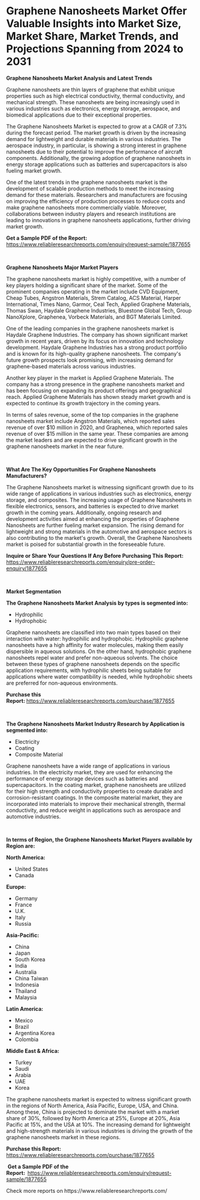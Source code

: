 <p><h1>Graphene Nanosheets Market Offer Valuable Insights into Market Size, Market Share, Market Trends, and Projections Spanning from 2024 to 2031</h1></p><p><strong>Graphene Nanosheets Market Analysis and Latest Trends</strong></p>
<p><p>Graphene nanosheets are thin layers of graphene that exhibit unique properties such as high electrical conductivity, thermal conductivity, and mechanical strength. These nanosheets are being increasingly used in various industries such as electronics, energy storage, aerospace, and biomedical applications due to their exceptional properties.</p><p>The Graphene Nanosheets Market is expected to grow at a CAGR of 7.3% during the forecast period. The market growth is driven by the increasing demand for lightweight and durable materials in various industries. The aerospace industry, in particular, is showing a strong interest in graphene nanosheets due to their potential to improve the performance of aircraft components. Additionally, the growing adoption of graphene nanosheets in energy storage applications such as batteries and supercapacitors is also fueling market growth.</p><p>One of the latest trends in the graphene nanosheets market is the development of scalable production methods to meet the increasing demand for these materials. Researchers and manufacturers are focusing on improving the efficiency of production processes to reduce costs and make graphene nanosheets more commercially viable. Moreover, collaborations between industry players and research institutions are leading to innovations in graphene nanosheets applications, further driving market growth.</p></p>
<p><strong>Get a Sample PDF of the Report:&nbsp;</strong> <a href="https://www.reliableresearchreports.com/enquiry/request-sample/1877655">https://www.reliableresearchreports.com/enquiry/request-sample/1877655</a></p>
<p>&nbsp;</p>
<p><strong>Graphene Nanosheets Major Market Players</strong></p>
<p><p>The graphene nanosheets market is highly competitive, with a number of key players holding a significant share of the market. Some of the prominent companies operating in the market include CVD Equipment, Cheap Tubes, Angstron Materials, Strem Catalog, ACS Material, Harper International, Times Nano, Garmor, Ceal Tech, Applied Graphene Materials, Thomas Swan, Haydale Graphene Industries, Bluestone Global Tech, Group NanoXplore, Graphenea, Vorbeck Materials, and BGT Materials Limited.</p><p>One of the leading companies in the graphene nanosheets market is Haydale Graphene Industries. The company has shown significant market growth in recent years, driven by its focus on innovation and technology development. Haydale Graphene Industries has a strong product portfolio and is known for its high-quality graphene nanosheets. The company's future growth prospects look promising, with increasing demand for graphene-based materials across various industries.</p><p>Another key player in the market is Applied Graphene Materials. The company has a strong presence in the graphene nanosheets market and has been focusing on expanding its product offerings and geographical reach. Applied Graphene Materials has shown steady market growth and is expected to continue its growth trajectory in the coming years.</p><p>In terms of sales revenue, some of the top companies in the graphene nanosheets market include Angstron Materials, which reported sales revenue of over $10 million in 2020, and Graphenea, which reported sales revenue of over $15 million in the same year. These companies are among the market leaders and are expected to drive significant growth in the graphene nanosheets market in the near future.</p></p>
<p>&nbsp;</p>
<p><strong>What Are The Key Opportunities For Graphene Nanosheets Manufacturers?</strong></p>
<p><p>The Graphene Nanosheets market is witnessing significant growth due to its wide range of applications in various industries such as electronics, energy storage, and composites. The increasing usage of Graphene Nanosheets in flexible electronics, sensors, and batteries is expected to drive market growth in the coming years. Additionally, ongoing research and development activities aimed at enhancing the properties of Graphene Nanosheets are further fueling market expansion. The rising demand for lightweight and strong materials in the automotive and aerospace sectors is also contributing to the market's growth. Overall, the Graphene Nanosheets market is poised for substantial growth in the foreseeable future.</p></p>
<p><strong>Inquire or Share Your Questions If Any Before Purchasing This Report:</strong> <a href="https://www.reliableresearchreports.com/enquiry/pre-order-enquiry/1877655">https://www.reliableresearchreports.com/enquiry/pre-order-enquiry/1877655</a></p>
<p>&nbsp;</p>
<p><strong>Market Segmentation</strong></p>
<p><strong>The Graphene Nanosheets Market Analysis by types is segmented into:</strong></p>
<p><ul><li>Hydrophilic</li><li>Hydrophobic</li></ul></p>
<p><p>Graphene nanosheets are classified into two main types based on their interaction with water: hydrophilic and hydrophobic. Hydrophilic graphene nanosheets have a high affinity for water molecules, making them easily dispersible in aqueous solutions. On the other hand, hydrophobic graphene nanosheets repel water and prefer non-aqueous solvents. The choice between these types of graphene nanosheets depends on the specific application requirements, with hydrophilic sheets being suitable for applications where water compatibility is needed, while hydrophobic sheets are preferred for non-aqueous environments.</p></p>
<p><strong>Purchase this Report:&nbsp;</strong><a href="https://www.reliableresearchreports.com/purchase/1877655">https://www.reliableresearchreports.com/purchase/1877655</a></p>
<p>&nbsp;</p>
<p><strong>The Graphene Nanosheets Market Industry Research by Application is segmented into:</strong></p>
<p><ul><li>Electricity</li><li>Coating</li><li>Composite Material</li></ul></p>
<p><p>Graphene nanosheets have a wide range of applications in various industries. In the electricity market, they are used for enhancing the performance of energy storage devices such as batteries and supercapacitors. In the coating market, graphene nanosheets are utilized for their high strength and conductivity properties to create durable and corrosion-resistant coatings. In the composite material market, they are incorporated into materials to improve their mechanical strength, thermal conductivity, and reduce weight in applications such as aerospace and automotive industries.</p></p>
<p>&nbsp;</p>
<p><strong>In terms of Region, the Graphene Nanosheets Market Players available by Region are:</strong></p>
<p>
    <p> <strong> North America: </strong>
        <ul>
            <li>United States</li>
            <li>Canada</li>
        </ul>
        </p> 
    <p> <strong> Europe: </strong>
        <ul>
            <li>Germany</li>
            <li>France</li>
            <li>U.K.</li>
            <li>Italy</li>
            <li>Russia</li>
        </ul>
        </p> 
    <p> <strong> Asia-Pacific: </strong>
        <ul>
            <li>China</li>
            <li>Japan</li>
            <li>South Korea</li>
            <li>India</li>
            <li>Australia</li>
            <li>China Taiwan</li>
            <li>Indonesia</li>
            <li>Thailand</li>
            <li>Malaysia</li>
        </ul>
        </p> 
    <p> <strong> Latin America: </strong>
        <ul>
            <li>Mexico</li>
            <li>Brazil</li>
            <li>Argentina Korea</li>
            <li>Colombia</li>
        </ul>
        </p> 
    <p> <strong> Middle East & Africa: </strong>
        <ul>
            <li>Turkey</li>
            <li>Saudi</li>
            <li>Arabia</li>
            <li>UAE</li>
            <li>Korea</li>
        </ul>
    </p>
    </p>
<p><p>The graphene nanosheets market is expected to witness significant growth in the regions of North America, Asia Pacific, Europe, USA, and China. Among these, China is projected to dominate the market with a market share of 30%, followed by North America at 25%, Europe at 20%, Asia Pacific at 15%, and the USA at 10%. The increasing demand for lightweight and high-strength materials in various industries is driving the growth of the graphene nanosheets market in these regions.</p></p>
<p><strong>Purchase this Report: </strong><a href="https://www.reliableresearchreports.com/purchase/1877655">https://www.reliableresearchreports.com/purchase/1877655</a></p>
<p>&nbsp;<strong>Get a Sample PDF of the Report:&nbsp;&nbsp;</strong><a href="https://www.reliableresearchreports.com/enquiry/request-sample/1877655">https://www.reliableresearchreports.com/enquiry/request-sample/1877655</a></p>
<p><strong></strong></p>
<p>Check more reports on https://www.reliableresearchreports.com/</p>